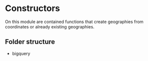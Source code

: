 # Constructors

On this module are contained functions that create geographies from coordinates or already existing geographies.

## Folder structure

- bigquery
